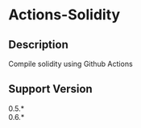 # Actions-Solidity

## Description
  Compile solidity using Github Actions

## Support Version
  0.5.* <br>
  0.6.*
